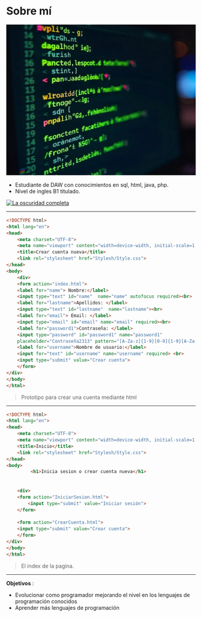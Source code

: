 # Sobre mí

<img width="1200" height="400" src="https://github.com/Maur0DAW/maur0daw/blob/main/freepik__the-style-is-pixel-art-with-a-retro-8bit-pixelated__56416.jpeg" alt="banner">


- Estudiante de DAW con conocimientos en sql, html, java, php.
- Nivel de ingles B1 titulado.
  
<a href='https://www.youtube.com/watch?v=dQw4w9WgXcQ' target='_blank'>
  <img width='0.5%' src='https://img.freepik.com/foto-gratis/formas-geometricas-abstractas-fondo-o-textura_1194-301824.jpg?semt=ais_hybrid&w=740' alt='La oscuridad completa'/>
</a>

---


```html 
<!DOCTYPE html>
<html lang="en">
<head>
    <meta charset="UTF-8">
    <meta name="viewport" content="width=device-width, initial-scale=1.0">
    <title>Crear cuenta nueva</title>
    <link rel="stylesheet" href="Stylesh/Style.css">
</head>
<body>
    <div>
    <form action="index.html"> 
    <label for="name"> Nombre:</label>
    <input type="text" id="name"  name="name" autofocus required><br>
    <label for="lastname">Apellidos: </label>
    <input type="text" id="lastname"  name="lastname"><br>
    <label for="email"> Email: </label>
    <input type="email" id="email" name="email" required><br>
    <label for="password1">Contraseña: </label>
    <input type="password" id="password1" name="password1" 
    placeholder="Contraseña2313" pattern="[A-Za-z]{1-9}[0-9]{1-9}[A-Za-z]{0-9}" required> <br>
    <label for="username">Nombre de usuario:</label> 
    <input for="text" id="username" name="username" required> <br> 
    <input type="submit" value="Crear cuenta">
    </form>
</div>
</body>
</html>
```
> Prototipo para crear una cuenta mediante html

---

``` html
<!DOCTYPE html>
<html lang="en">
<head>
    <meta charset="UTF-8">
    <meta name="viewport" content="width=device-width, initial-scale=1.0">
    <title>Inicio</title>
    <link rel="stylesheet" href="Stylesh/Style.css">
</head>
<body>
         <h1>Inicia sesion o crear cuenta nueva</h1>
    
   
    <div>
    <form action="IniciarSesion.html">
        <input type="submit" value="Iniciar sesión">   
    </form>
    
    <form action="CrearCuenta.html">
    <input type="submit" value="Crear cuenta">
    </form>
</div>
</body>
</html>
```
> El index de la pagina.

---

**Objetivos**  :
- Evolucionar como programador mejorando el nivel en los lenguajes de programación conocidos
- Aprender más lenguajes de programación
  

<!--

# Encabezado
## Encabezado 2
### Encabezado 3
#### Encabezado 4

***

> Esto es una cita

> Esto es otra cita
>> Esto es una concatenación

Listas: 
- Elemento
- Elemento
- elemento
  - Subelemento
 
* Elemento

+ Elemento

***
*lo que queramos* (Cursiva)

**Lo que queramos** (negrita)

***Lo que queramos*** (Cursiva y negrita)

-->

